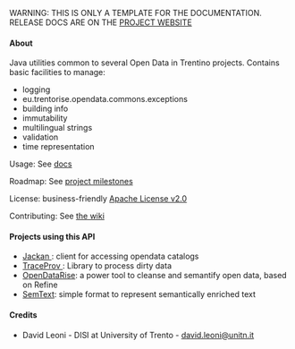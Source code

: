 <p class="jedoc-to-strip">
WARNING: THIS IS ONLY A TEMPLATE FOR THE DOCUMENTATION. <br/>
RELEASE DOCS ARE ON THE <a href="http://opendatatrentino.github.io/tod-commons/" target="_blank">PROJECT WEBSITE</a>
</p>

#### About

Java utilities common to several Open Data in Trentino projects. Contains basic facilities to manage:

* logging
* eu.trentorise.opendata.commons.exceptions
* building info
* immutability
* multilingual strings
* validation
* time representation

Usage: See [docs](docs)

Roadmap: See <a href="../../milestones" target="_blank">project milestones</a>

License: business-friendly <a href="LICENSE.txt" target="_blank">Apache License v2.0</a>

Contributing: See <a href="../../wiki" target="_blank">the wiki</a>


#### Projects using this API

* <a href="http://opendatatrentino.github.io/jackan" target="_blank"> Jackan </a>: client for accessing opendata catalogs
* <a href="http://opendatatrentino.github.io/traceprov" target="_blank"> TraceProv </a>: Library to process dirty data 
* <a href="https://github.com/opendatatrentino/OpenDataRise" target="_blank"> OpenDataRise</a>: a power tool to cleanse and semantify open data, based on Refine
* <a href="http://opendatatrentino.github.io/semtext" target="_blank">SemText</a>: simple format to represent semantically enriched text

#### Credits

* David Leoni - DISI at University of Trento - david.leoni@unitn.it
